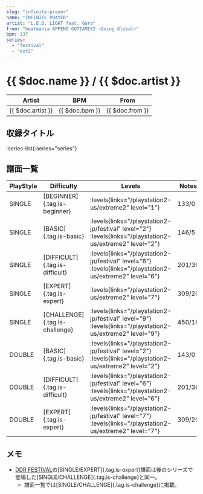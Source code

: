 ```yaml
---
slug: "infinite-prayer"
name: "INFINITE PRAYER"
artist: "L.E.D. LIGHT feat. Goro"
from: "beatmania APPEND GOTTAMIX2 ~Going Global~"
bpm: 137
series:
  - "festival"
  - "ext2"
---
```


# {{ $doc.name }} / {{ $doc.artist }}

|Artist|BPM|From|
|------|---|----|
|{{ $doc.artist }}|{{ $doc.bpm }}|{{ $doc.from }}|

## 収録タイトル

:series-list{:series="series"}

## 譜面一覧

|PlayStyle|Difficulty|Levels|Notes|Movie|
|---------|----------|------|-----|-----|
|SINGLE|[BEGINNER]{.tag.is-beginner}| :levels{links="/playstation2-us/extreme2" level="1"}|133/0||
|SINGLE|[BASIC]{.tag.is-basic}|<div class="field is-grouped is-grouped-multiline"> :levels{links="/playstation2-jp/festival" level="2"}  :levels{links="/playstation2-us/extreme2" level="2"}</div>|146/5||
|SINGLE|[DIFFICULT]{.tag.is-difficult}|<div class="field is-grouped is-grouped-multiline"> :levels{links="/playstation2-jp/festival" level="6"}  :levels{links="/playstation2-us/extreme2" level="6"}</div>|201/36||
|SINGLE|[EXPERT]{.tag.is-expert}| :levels{links="/playstation2-us/extreme2" level="7"}|309/20||
|SINGLE|[CHALLENGE]{.tag.is-challenge}|<div class="field is-grouped is-grouped-multiline"> :levels{links="/playstation2-jp/festival" level="9"}  :levels{links="/playstation2-us/extreme2" level="9"}</div>|450/18||
|DOUBLE|[BASIC]{.tag.is-basic}|<div class="field is-grouped is-grouped-multiline"> :levels{links="/playstation2-jp/festival" level="2"}　 :levels{links="/playstation2-us/extreme2" level="2"}</div>|143/0||
|DOUBLE|[DIFFICULT]{.tag.is-difficult}|<div class="field is-grouped is-grouped-multiline"> :levels{links="/playstation2-jp/festival" level="6"}　 :levels{links="/playstation2-us/extreme2" level="6"}</div>|201/36||
|DOUBLE|[EXPERT]{.tag.is-expert}|<div class="field is-grouped is-grouped-multiline"> :levels{links="/playstation2-jp/festival" level="7"}　 :levels{links="/playstation2-us/extreme2" level="7"}</div>|309/20||

## メモ

- [DDR FESTIVAL](/series/festival)の[SINGLE/EXPERT]{.tag.is-expert}譜面は後のシリーズで登場した[SINGLE/CHALLENGE]{.tag.is-challenge}と同一。
  - 譜面一覧では[SINGLE/CHALLENGE]{.tag.is-challenge}に掲載。
